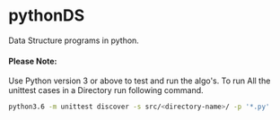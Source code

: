 # pythonDS
Data Structure programs in python.

#### Please Note:
Use Python version 3 or above to test and run the algo's.
To run All the unittest cases in a Directory run following command.
```sh
python3.6 -m unittest discover -s src/<directory-name>/ -p '*.py'
```
